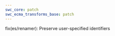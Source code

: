 ```yaml
---
swc_core: patch
swc_ecma_transforms_base: patch
---
```


fix(es/renamer): Preserve user-specified identifiers
